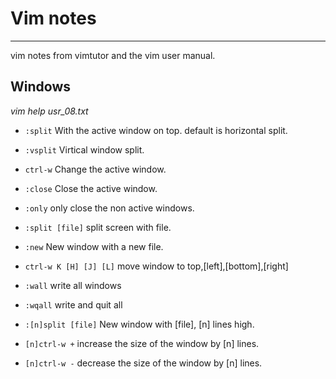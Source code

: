 # Vim notes 

-----------

vim notes from vimtutor and the vim user manual.

## Windows

*vim help usr_08.txt*

- ```:split``` With the active window on top. default is horizontal split.

- ```:vsplit``` Virtical window split.

- ```ctrl-w``` Change the active window.

- ```:close``` Close the active window.

- ```:only``` only close the non active windows.

- ```:split [file]``` split screen with file.

- ```:new``` New window with a new file.

- ```ctrl-w K [H] [J] [L]``` move window to top,[left],[bottom],[right]

- ```:wall``` write all windows

- ```:wqall``` write and quit all

- ```:[n]split [file]``` New window with [file], [n] lines high.

- ```[n]ctrl-w +``` increase the size of the window by [n] lines.

- ```[n]ctrl-w -``` decrease the size of the window by [n] lines.
